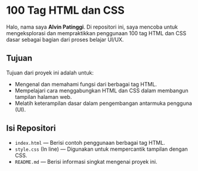 # 100 Tag HTML dan CSS

Halo, nama saya **Alvin Patinggi**. Di repositori ini, saya mencoba untuk mengeksplorasi dan mempraktikkan penggunaan 100 tag HTML dan CSS dasar sebagai bagian dari proses belajar UI/UX.

## Tujuan

Tujuan dari proyek ini adalah untuk:

- Mengenal dan memahami fungsi dari berbagai tag HTML.
- Mempelajari cara menggabungkan HTML dan CSS dalam membangun tampilan halaman web.
- Melatih keterampilan dasar dalam pengembangan antarmuka pengguna (UI).

## Isi Repositori

- `index.html` — Berisi contoh penggunaan berbagai tag HTML.
- `style.css` (In line) — Digunakan untuk mempercantik tampilan dengan CSS.
- `README.md` — Berisi informasi singkat mengenai proyek ini.

